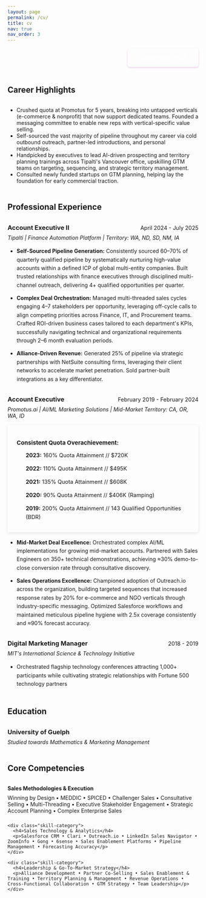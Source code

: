 ```yaml
---
layout: page
permalink: /cv/
title: cv
nav: true
nav_order: 3
---
```


<div class="cv-header">
  <div class="cv-download">
    <a href="assets/pdf/Om-Prajapati-Resume-2025.pdf" download="Om-Prajapati-Resume-2025.pdf" class="download-btn" id="cv-download-btn">
      <i class="fas fa-download"></i> Download PDF
    </a>
  </div>
</div>

<div class="cv-section">
  <h2>Career Highlights</h2>
  <ul>
    <li>Crushed quota at Promotus for 5 years, breaking into untapped verticals (e-commerce & nonprofit) that now support dedicated teams. Founded a messaging committee to enable new reps with vertical-specific value selling.</li>
    <li>Self-sourced the vast majority of pipeline throughout my career via cold outbound outreach, partner-led introductions, and personal relationships.</li>
    <li>Handpicked by executives to lead AI-driven prospecting and territory planning trainings across Tipalti's Vancouver office, upskilling GTM teams on targeting, sequencing, and strategic territory management.</li>
    <li>Consulted newly funded startups on GTM planning, helping lay the foundation for early commercial traction.</li>
  </ul>
</div>

<div class="cv-section">
  <h2>Professional Experience</h2>
  
  <div class="cv-entry">
    <div class="cv-header">
      <h3>Account Executive II</h3>
      <span class="cv-date">April 2024 - July 2025</span>
    </div>
    <div class="cv-company">Tipalti | Finance Automation Platform | Territory: WA, ND, SD, NM, IA</div>
    <ul>
      <li><strong>Self-Sourced Pipeline Generation:</strong> Consistently sourced 60–70% of quarterly qualified pipeline by systematically nurturing high-value accounts within a defined ICP of global multi-entity companies. Built trusted relationships with finance executives through disciplined multi-channel outreach, delivering 4+ qualified opportunities per quarter.</li>
      <li><strong>Complex Deal Orchestration:</strong> Managed multi-threaded sales cycles engaging 4–7 stakeholders per opportunity, leveraging off-cycle calls to align competing priorities across Finance, IT, and Procurement teams. Crafted ROI-driven business cases tailored to each department's KPIs, successfully navigating technical and organizational requirements through 2–6 month evaluation periods.</li>
      <li><strong>Alliance-Driven Revenue:</strong> Generated 25% of pipeline via strategic partnerships with NetSuite consulting firms, leveraging their client networks to accelerate market penetration. Sold partner-built integrations as a key differentiator.</li>
    </ul>
  </div>

  <div class="cv-entry">
    <div class="cv-header">
      <h3>Account Executive</h3>
      <span class="cv-date">February 2019 - February 2024</span>
    </div>
    <div class="cv-company">Promotus.ai | AI/ML Marketing Solutions | Mid-Market Territory: CA, OR, WA, ID</div>
    <div class="cv-performance">
      <h4>Consistent Quota Overachievement:</h4>
      <ul class="performance-list">
        <li><strong>2023:</strong> 160% Quota Attainment // $720K</li>
        <li><strong>2022:</strong> 110% Quota Attainment // $495K</li>
        <li><strong>2021:</strong> 135% Quota Attainment // $608K</li>
        <li><strong>2020:</strong> 90% Quota Attainment // $406K (Ramping)</li>
        <li><strong>2019:</strong> 200% Quota Attainment // 143 Qualified Opportunities (BDR)</li>
      </ul>
    </div>
    <ul>
      <li><strong>Mid-Market Deal Excellence:</strong> Orchestrated complex AI/ML implementations for growing mid-market accounts. Partnered with Sales Engineers on 350+ technical demonstrations, achieving ≈30% demo-to-close conversion rate through consultative discovery.</li>
      <li><strong>Sales Operations Excellence:</strong> Championed adoption of Outreach.io across the organization, building targeted sequences that increased response rates by 20% for e-commerce and NGO verticals through industry-specific messaging. Optimized Salesforce workflows and maintained meticulous pipeline hygiene with 2.5x coverage consistently and ≈90% forecast accuracy.</li>
    </ul>
  </div>

  <div class="cv-entry">
    <div class="cv-header">
      <h3>Digital Marketing Manager</h3>
      <span class="cv-date">2018 - 2019</span>
    </div>
    <div class="cv-company">MIT's International Science & Technology Initiative</div>
    <ul>
      <li>Orchestrated flagship technology conferences attracting 1,000+ participants while cultivating strategic relationships with Fortune 500 technology partners</li>
    </ul>
  </div>
</div>

<div class="cv-section">
  <h2>Education</h2>
  <div class="cv-entry">
    <div class="cv-header">
      <h3>University of Guelph</h3>
    </div>
    <div class="cv-company">Studied towards Mathematics & Marketing Management</div>
  </div>
</div>

<div class="cv-section">
  <h2>Core Competencies</h2>
  
  <div class="cv-skills">
    <div class="skill-category">
      <h4>Sales Methodologies & Execution</h4>
      <p>Winning by Design • MEDDIC • SPICED • Challenger Sales • Consultative Selling • Multi-Threading • Executive Stakeholder Engagement • Strategic Account Planning • Complex Enterprise Sales</p>
    </div>
    
    <div class="skill-category">
      <h4>Sales Technology & Analytics</h4>
      <p>Salesforce CRM • Clari • Outreach.io • LinkedIn Sales Navigator • ZoomInfo • Gong • 6sense • Sales Enablement Platforms • Pipeline Management • Forecasting Accuracy</p>
    </div>
    
    <div class="skill-category">
      <h4>Leadership & Go-To-Market Strategy</h4>
      <p>Alliance Development • Partner Co-Selling • Sales Enablement & Training • Territory Planning & Management • Revenue Operations • Cross-Functional Collaboration • GTM Strategy • Team Leadership</p>
    </div>
  </div>
</div>

<style>
.cv-header {
  display: flex;
  justify-content: flex-end;
  margin-bottom: 2rem;
}

.cv-download {
  margin-bottom: 1rem;
}

.download-btn {
  display: inline-flex;
  align-items: center;
  gap: 0.5rem;
  background: var(--global-theme-color);
  color: white;
  padding: 0.75rem 1.5rem;
  border-radius: 6px;
  text-decoration: none;
  font-weight: 500;
  transition: all 0.3s ease;
  box-shadow: 0 2px 4px rgba(181, 9, 172, 0.2);
}

.download-btn:hover {
  background: #8b008b;
  transform: translateY(-2px);
  box-shadow: 0 4px 8px rgba(181, 9, 172, 0.3);
  text-decoration: none;
  color: white;
}

.cv-section {
  margin-bottom: 3rem;
}

.cv-section h2 {
  color: var(--global-theme-color);
  border-bottom: 2px solid var(--global-divider-color);
  padding-bottom: 0.5rem;
  margin-bottom: 1.5rem;
}

.cv-entry {
  margin-bottom: 2rem;
}

.cv-entry .cv-header {
  display: flex;
  justify-content: space-between;
  align-items: baseline;
  margin-bottom: 0.5rem;
}

.cv-entry .cv-header h3 {
  margin: 0;
  color: var(--global-text-color);
}

.cv-date {
  color: var(--global-text-color-light);
  font-size: 0.9rem;
}

.cv-company {
  color: var(--global-text-color-light);
  margin-bottom: 1rem;
  font-style: italic;
}

.cv-performance {
  background: var(--global-card-bg-color);
  border: 1px solid var(--global-divider-color);
  border-left: 4px solid var(--global-theme-color);
  padding: 1rem 1.5rem;
  margin: 1rem 0;
  border-radius: 0 6px 6px 0;
  box-shadow: 0 2px 8px rgba(0, 0, 0, 0.1);
  transition: all 0.3s ease;
}

.cv-performance:hover {
  box-shadow: 0 4px 12px rgba(0, 0, 0, 0.15);
  transform: translateY(-1px);
}

.cv-performance h4 {
  color: var(--global-theme-color);
  margin-bottom: 0.75rem;
  font-size: 0.95rem;
}

.performance-list {
  list-style: none;
  padding: 0;
  margin: 0;
}

.performance-list li {
  margin-bottom: 0.5rem;
  font-size: 0.9rem;
  color: var(--global-text-color);
}

.cv-entry ul {
  margin-left: 0;
  padding-left: 1.5rem;
}

.cv-entry li {
  margin-bottom: 0.75rem;
  line-height: 1.6;
}

.skill-category {
  margin-bottom: 1.5rem;
}

.skill-category h4 {
  color: var(--global-text-color);
  margin-bottom: 0.5rem;
}

.skill-category p {
  color: var(--global-text-color-light);
  margin: 0;
}

@media (max-width: 768px) {
  .cv-entry .cv-header {
    flex-direction: column;
    align-items: flex-start;
  }
  
  .cv-date {
    margin-top: 0.25rem;
  }
  
  .cv-header {
    justify-content: center;
  }
}

<script>
document.addEventListener('DOMContentLoaded', function() {
  const downloadBtn = document.getElementById('cv-download-btn');
  if (downloadBtn) {
    downloadBtn.addEventListener('click', function(e) {
      // Check if we're on localhost
      const isLocalhost = window.location.hostname === 'localhost' || window.location.hostname === '127.0.0.1';
      
      if (isLocalhost) {
        // On localhost, prevent default and open in new tab
        e.preventDefault();
        console.log('Opening PDF in new tab (localhost detected)');
        window.open(downloadBtn.href, '_blank');
      } else {
        // On production, let the download attribute work naturally
        // The download attribute should trigger the download automatically
        console.log('Initiating download...');
      }
    });
  }
});
</script>

<style>
/* Mobile optimization for CV page */
@media (max-width: 768px) {
  .cv-header {
    text-align: center;
    margin-bottom: 2rem;
  }
  
  .cv-download {
    margin-top: 1rem;
  }
  
  .download-btn {
    display: inline-block;
    padding: 0.75rem 1.5rem;
    font-size: 1rem;
    width: 100%;
    max-width: 300px;
    text-align: center;
  }
  
  .cv-content {
    padding: 1rem;
  }
  
  .cv-content h2 {
    font-size: 1.5rem;
    margin-top: 2rem;
    margin-bottom: 1rem;
  }
  
  .cv-content h3 {
    font-size: 1.2rem;
    margin-top: 1.5rem;
    margin-bottom: 0.75rem;
  }
  
  .cv-content p {
    font-size: 0.95rem;
    line-height: 1.5;
  }
  
  .cv-content ul {
    font-size: 0.95rem;
  }
  
  .cv-content li {
    margin-bottom: 0.5rem;
  }
}

/* Tablet optimization */
@media (min-width: 769px) and (max-width: 1024px) {
  .download-btn {
    padding: 0.875rem 1.75rem;
    font-size: 1.1rem;
  }
}
</style>